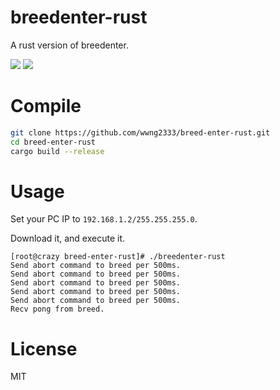 # breedenter-rust
A rust version of breedenter.

![](https://img.shields.io/badge/license-MIT-000000.svg)
![](https://img.shields.io/badge/language-rust-brightgreen)
# Compile
```bash
git clone https://github.com/wwng2333/breed-enter-rust.git
cd breed-enter-rust
cargo build --release
```
# Usage
Set your PC IP to `192.168.1.2/255.255.255.0`.

Download it, and execute it.
```
[root@crazy breed-enter-rust]# ./breedenter-rust 
Send abort command to breed per 500ms.
Send abort command to breed per 500ms.
Send abort command to breed per 500ms.
Send abort command to breed per 500ms.
Send abort command to breed per 500ms.
Recv pong from breed.
```
# License
MIT
